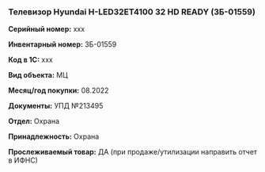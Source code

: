 ### Телевизор Hyundai H-LED32ET4100 32 HD READY (ЗБ-01559) </br>

**Серийный номер:** xxx </br>

**Инвентарный номер:** ЗБ-01559 </br>

**Код в 1С:** xxx </br> 

**Вид объекта:** МЦ

**Месяц/год покупки:** 08.2022 </br>

**Документы:** УПД №213495  </br>

**Отдел:** Охрана </br>

**Принадлежность:** Охрана</br>

**Прослеживаемый товар:** ДА (при продаже/утилизации направить отчет в ИФНС)
